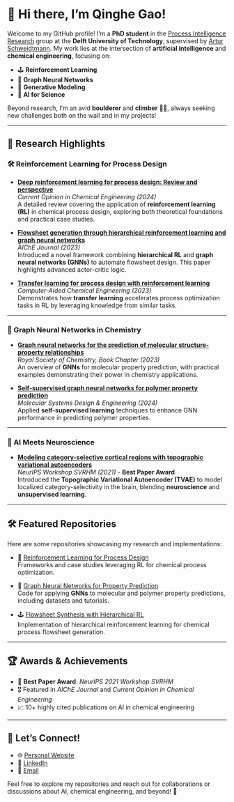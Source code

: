 
# 👋 Hi there, I’m Qinghe Gao!

Welcome to my GitHub profile! I’m a **PhD student** in the [Process Intelligence Research](https://www.pi-research.org/) group at the **Delft University of Technology**, supervised by [Artur Schweidtmann](https://www.linkedin.com/in/schweidtmann/). My work lies at the intersection of **artificial intelligence** and **chemical engineering**, focusing on:

- 🕹 **Reinforcement Learning**
- 🔗 **Graph Neural Networks**
- 🧬 **Generative Modeling**
- 🧪 **AI for Science**

Beyond research, I’m an avid **boulderer** and **climber** 🧗‍♂️, always seeking new challenges both on the wall and in my projects!

---

## 🔬 Research Highlights

### 🛠 Reinforcement Learning for Process Design
- **[Deep reinforcement learning for process design: Review and perspective](https://www.sciencedirect.com/science/article/pii/S2211339824000133)**  
  *Current Opinion in Chemical Engineering (2024)*  
  A detailed review covering the application of **reinforcement learning (RL)** in chemical process design, exploring both theoretical foundations and practical case studies.

- **[Flowsheet generation through hierarchical reinforcement learning and graph neural networks](https://aiche.onlinelibrary.wiley.com/doi/full/10.1002/aic.17938)**  
  *AIChE Journal (2023)*  
  Introduced a novel framework combining **hierarchical RL** and **graph neural networks (GNNs)** to automate flowsheet design. This paper highlights advanced actor-critic logic.

- **[Transfer learning for process design with reinforcement learning]([https://www.sciencedirect.com/science/article/abs/pii/S1570794623000464](https://www.sciencedirect.com/science/article/pii/B978044315274050319X))**  
  *Computer-Aided Chemical Engineering (2023)*  
  Demonstrates how **transfer learning** accelerates process optimization tasks in RL by leveraging knowledge from similar tasks.

---

### 🔗 Graph Neural Networks in Chemistry
- **[Graph neural networks for the prediction of molecular structure-property relationships](https://arxiv.org/abs/2208.04852)**  
  *Royal Society of Chemistry, Book Chapter (2023)*  
  An overview of **GNNs** for molecular property prediction, with practical examples demonstrating their power in chemistry applications.

- **[Self-supervised graph neural networks for polymer property prediction](https://pubs.rsc.org/en/content/articlehtml/2024/me/d3me00098g)**  
  *Molecular Systems Design & Engineering (2024)*  
  Applied **self-supervised learning** techniques to enhance GNN performance in predicting polymer properties.

---

### 🌟 AI Meets Neuroscience
- **[Modeling category-selective cortical regions with topographic variational autoencoders](https://arxiv.org/abs/2110.13911)**  
  *NeurIPS Workshop SVRHM (2021)* - **Best Paper Award**  
  Introduced the **Topographic Variational Autoencoder (TVAE)** to model localized category-selectivity in the brain, blending **neuroscience** and **unsupervised learning**.

---

## 🛠 Featured Repositories

Here are some repositories showcasing my research and implementations:

- 🧬 [Reinforcement Learning for Process Design](https://github.com/your-repo-link)  
  Frameworks and case studies leveraging RL for chemical process optimization.  

- 🔗 [Graph Neural Networks for Property Prediction](https://github.com/your-repo-link)  
  Code for applying **GNNs** to molecular and polymer property predictions, including datasets and tutorials.

- 🕹 [Flowsheet Synthesis with Hierarchical RL](https://github.com/your-repo-link)  
  Implementation of hierarchical reinforcement learning for chemical process flowsheet generation.

---

## 🏆 Awards & Achievements
- 🥇 **Best Paper Award**: *NeurIPS 2021 Workshop SVRHM*  
- 🎖 Featured in *AIChE Journal* and *Current Opinion in Chemical Engineering*  
- 📈 10+ highly cited publications on AI in chemical engineering  

---

## 🤝 Let’s Connect!

- 🌐 [Personal Website](https://www.pi-research.org/)
- 💼 [LinkedIn](https://www.linkedin.com/in/schweidtmann/)
- 📧 [Email](mailto:qinghegao@your-email.com)

Feel free to explore my repositories and reach out for collaborations or discussions about AI, chemical engineering, and beyond! 🚀

